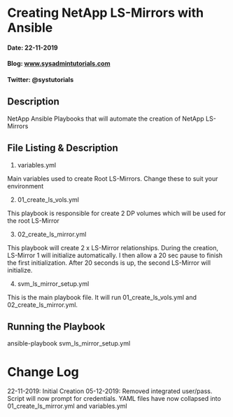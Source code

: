 # Creating NetApp LS-Mirrors with Ansible
#### Date: 22-11-2019
#### Blog: www.sysadmintutorials.com
#### Twitter: @systutorials

## Description

NetApp Ansible Playbooks that will automate the creation of NetApp LS-Mirrors

## File Listing & Description
1. variables.yml<br>
  
Main variables used to create Root LS-Mirrors. Change these to suit your environment<br>

2. 01_create_ls_vols.yml<br>

This playbook is responsible for create 2 DP volumes which will be used for the root LS-Mirror<br>
  
3. 02_create_ls_mirror.yml<br>
 
This playbook will create  2 x LS-Mirror relationships. During the creation, LS-Mirror 1 will initialize automatically.
I then allow a 20 sec pause to finish the first initialization. After 20 seconds is up, the second LS-Mirror will initialize.<br>
  
4. svm_ls_mirror_setup.yml<br>

  This is the main playbook file. It will run 01_create_ls_vols.yml and 02_create_ls_mirror.yml.<br>
  
## Running the Playbook

ansible-playbook svm_ls_mirror_setup.yml

# Change Log
22-11-2019: Initial Creation
05-12-2019: Removed integrated user/pass. Script will now prompt for credentials. YAML files have now collapsed into 01_create_ls_mirror.yml and variables.yml
